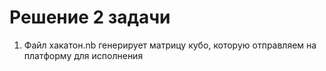 # Решение 2 задачи
1. Файл хакатон.nb генерирует матрицу кубо, которую отправляем на платформу для исполнения
